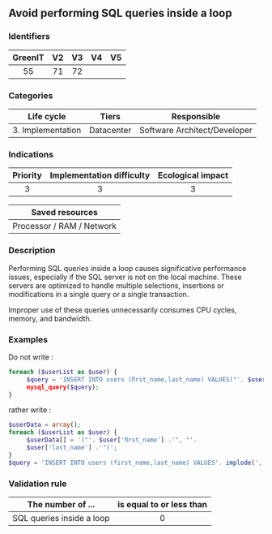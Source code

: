 ## Avoid performing SQL queries inside a loop

### Identifiers

| GreenIT | V2  | V3  | V4  | V5  |
| :-----: | :-: | :-: | :-: | :-: |
|   55    | 71  | 72  |     |     |

### Categories

|    Life cycle     |   Tiers    |         Responsible          |
| :---------------: | :--------: | :--------------------------: |
| 3. Implementation | Datacenter | Software Architect/Developer |

### Indications

| Priority | Implementation difficulty | Ecological impact |
| :------: | :-----------------------: | :---------------: |
|    3     |             3             |         3         |

|      Saved resources      |
| :-----------------------: |
| Processor / RAM / Network |

### Description

Performing SQL queries inside a loop causes significative performance issues, especially if the SQL server is not on the local machine.
These servers are optimized to handle multiple selections, insertions or modifications in a single query or a single transaction.

Improper use of these queries unnecessarily consumes CPU cycles, memory, and bandwidth.

### Examples

Do not write :

```php
foreach ($userList as $user) {
     $query = 'INSERT INTO users (ﬁrst_name,last_name) VALUES("'. $user['ﬁrst_name'] .'", "'. $user['last_name'] .'")';
     mysql_query($query);
}
```

rather write :

```php
$userData = array();
foreach ($userList as $user) {
     $userData[] = '("'. $user['ﬁrst_name'] .'", "'.
     $user['last_name'] .'")';
}
$query = 'INSERT INTO users (first_name,last_name) VALUES'. implode(',', $userData); mysql_query($query);
```

### Validation rule

| The number of ...         | is equal to or less than |
| ------------------------- | :----------------------: |
| SQL queries inside a loop |            0             |
